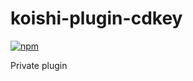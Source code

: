 # koishi-plugin-cdkey

[![npm](https://img.shields.io/npm/v/koishi-plugin-aiyatsbus?style=flat-square)](https://www.npmjs.com/package/koishi-plugin-aiyatsbus)

Private plugin
